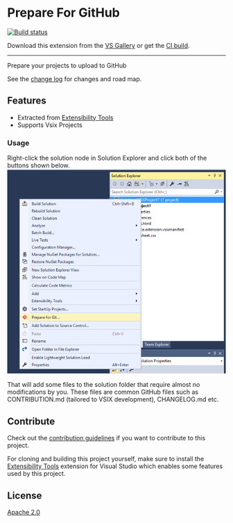# Prepare For GitHub

<!-- Replace this badge with your own-->
[![Build status](https://ci.appveyor.com/api/projects/status/qhnnm9tphyb9hy7e?svg=true)](https://ci.appveyor.com/project/vnl/prepareforgithub)

<!-- Update the VS Gallery link after you upload the VSIX-->
Download this extension from the [VS Gallery](https://marketplace.visualstudio.com/vsgallery/cc0a26a0-b200-4c47-babe-0de32ad2c231)
or get the [CI build](http://vsixgallery.com/extension/7a42d726-bce1-4c17-8341-e455584ddb90/).

---------------------------------------

Prepare your projects to upload to GitHub

See the [change log](CHANGELOG.md) for changes and road map.

## Features

- Extracted from [Extensibility Tools](https://github.com/madskristensen/ExtensibilityTools)
- Supports Vsix Projects

### Usage
Right-click the solution node in Solution Explorer and click both of the buttons shown below.
![Solution Context Menu](art/solution-context-menu.png)

That will add some files to the solution folder that require almost no modifications by you. These files are common GitHub files such as CONTRIBUTION.md (tailored to VSIX development), CHANGELOG.md etc.


## Contribute
Check out the [contribution guidelines](CONTRIBUTING.md)
if you want to contribute to this project.

For cloning and building this project yourself, make sure
to install the
[Extensibility Tools](https://visualstudiogallery.msdn.microsoft.com/ab39a092-1343-46e2-b0f1-6a3f91155aa6)
extension for Visual Studio which enables some features
used by this project.

## License
[Apache 2.0](LICENSE)
